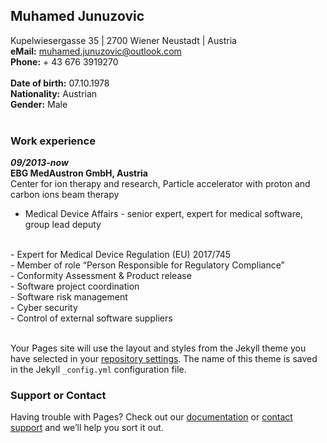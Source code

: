 ## Muhamed Junuzovic
Kupelwiesergasse 35 | 2700 Wiener Neustadt  | Austria
<br>
**eMail:** [muhamed.junuzovic@outlook.com](muhamed.junuzovic@outlook.com)
<br>
**Phone:** + 43 676 3919270
<br><br>
**Date of birth:** 07.10.1978 
<br>
**Nationality:** Austrian
<br>
**Gender:** Male
<br>
<br>
### Work experience
**_09/2013-now_**
<br>
**EBG MedAustron GmbH, Austria** 
<br>
Center for ion therapy and research, Particle accelerator with proton and carbon ions beam therapy
- Medical Device Affairs - senior expert, expert for medical software, group lead deputy
<br>
- Expert for Medical Device Regulation (EU) 2017/745
<br>
- Member of role “Person Responsible for Regulatory Compliance”
<br>
- Conformity Assessment & Product release
<br>
- Software project coordination
<br>
- Software risk management
<br>
- Cyber security 
<br>
- Control of external software suppliers
<br><br>

Your Pages site will use the layout and styles from the Jekyll theme you have selected in your [repository settings](https://github.com/junuzovicm/cv/settings/pages). The name of this theme is saved in the Jekyll `_config.yml` configuration file.

### Support or Contact

Having trouble with Pages? Check out our [documentation](https://docs.github.com/categories/github-pages-basics/) or [contact support](https://support.github.com/contact) and we’ll help you sort it out.
